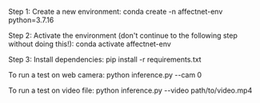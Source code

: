Step 1: Create a new environment: conda create -n affectnet-env python=3.7.16

Step 2: Activate the environment (don't continue to the following step without doing this!):  conda activate affectnet-env

Step 3: Install dependencies: pip install -r requirements.txt

To run a test on web camera: python inference.py --cam 0

To run a test on video file: python inference.py --video path/to/video.mp4
